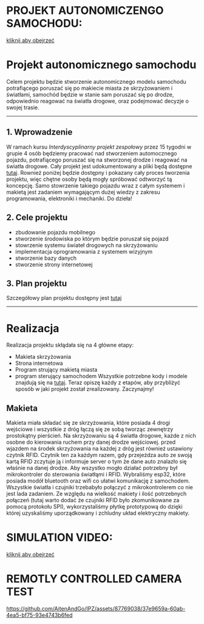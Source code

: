 # PROJEKT AUTONOMICZENGO SAMOCHODU:
[kliknij aby obejrzeć](url_do_filmu)


# Projekt autonomicznego samochodu 

Celem projektu będzie stworzenie autonomicznego modelu samochodu potrafiącego poruszać się po makiecie miasta ze skrzyżowaniem i światłami, samochód będzie w stanie sam poruszać się po drodze, odpowiednio reagować na światła drogowe, oraz podejmować decyzje o swojej trasie.

___
## 1. Wprowadzenie
W ramach kursu *Interdyscyplinarny projekt zespołowy* przez 15 tygodni w grupie 4 osób będziemy pracować nad stworzeniem automocznego pojazdu, potrafiącego poruszać się na stworzonej drodze i reagować na światła drogowe. Cały projekt jest udokumentowany a pliki będą dostępne [tutaj](https://github.com/AitenAndGo/IPZ "tutaj!"). Rownież poniżej będzie dostępny i pokazany cały proces tworzenia projektu, więc chętne osoby będą mogły spróbować odtworzyć tą koncepcję. Samo stowrzenie takiego pojazdu wraz z całym systemem i makietą jest zadaniem wymagającym dużej wiedzy z zakresu programowania, elektroniki i mechaniki. Do dzieła!

## 2. Cele projektu
+ zbudowanie pojazdu mobilnego
+ stworzenie środowiska po którym będzie poruszał się pojazd
+ stowrzenie systemu świateł drogowych na skrzyżowaniu
+ implementacja oprogramowania z systemem wizyjnym
+ stworzenie bazy danych
+ stworzenie strony internetowej

## 3. Plan projektu
Szczegółowy plan projektu dostępny jest [tutaj](https://github.com/AitenAndGo/IPZ/blob/main/Documentation/Plan.txt "tutaj!")

    
___
# Realizacja
Realizacja projektu skłądała się na 4 główne etapy:
+ Makieta skrzyżowania
+ Strona internetowa
+ Program strujący makietą miasta
+ program sterujący samochodem
Wszystkie potrzebne kody i modele znajdują się na [tutaj](https://github.com/AitenAndGo/IPZ "tutaj!"). Teraz opiszę każdy z etapów, aby przybliżyć sposób w jaki projekt został zrealizowany.
Zaczynajmy!

##  Makieta
Makieta miała składać się ze skrzyżowania, które posiada 4 drogi wejściowe i wszystkie z dróg łączą się ze sobą tworząc zewnętrzy prostokątny pierścień. Na skrzyżowaniu są 4 światła drogowe, każde z nich osobne do kierowania ruchem przy danej drodze wejściowej. przed wjazdem na środek skrzyżowania na każdej z dróg jest również ustawiony czytnik RFID. Czytnik ten za każdym razem, gdy przejeżdza auto ze swoją kartą RFID zczytuje ją i informuje server o tym że dane auto znalazło się właśnie na danej drodze. Aby wszystko mogło działać potrzebny był mikrokontroler do sterowania światłąmi i RFID. Wybraliśmy esp32, które posiada modół bluetooth oraz wifi co ułatwi komunikację z samochodem. Wszystkie światła i czujniki trzebabyło połączyć z mikrokontrolerem co nie jest lada zadaniem. Ze względu na wielkość makiety i ilość potrzebnych połączeń (tutaj warto dodać że czujniki RFID było zkomunikowane za pomocą protokołu SPI), wykorzystaliśmy płytkę prototypową do dzięki której uzyskaliśmy uporządkowany i zchludny układ elektryczny makiety.

# SIMULATION VIDEO:
[kliknij aby obejrzeć](https://github.com/AitenAndGo/IPZ/assets/87769038/a0adc0f1-8832-4500-9a60-e44e0641514c "tutaj!")

# REMOTLY CONTROLLED CAMERA TEST
https://github.com/AitenAndGo/IPZ/assets/87769038/37e9659a-60ab-4ea5-bf75-93e4743b6fed





